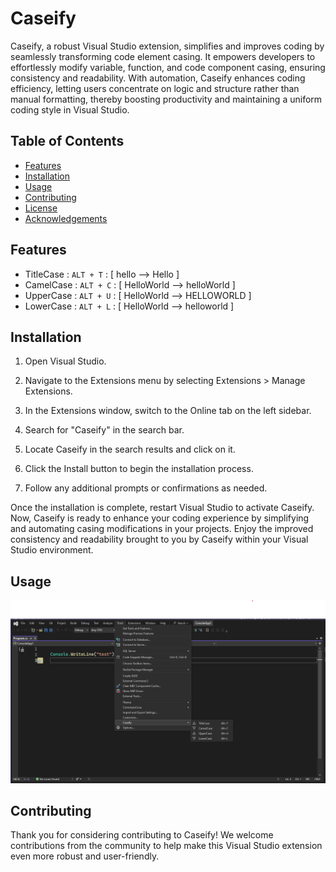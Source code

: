 # Caseify

Caseify, a robust Visual Studio extension, simplifies and improves coding by seamlessly transforming code element casing. It empowers developers to effortlessly modify variable, function, and code component casing, ensuring consistency and readability. With automation, Caseify enhances coding efficiency, letting users concentrate on logic and structure rather than manual formatting, thereby boosting productivity and maintaining a uniform coding style in Visual Studio.
## Table of Contents

- [Features](#features)
- [Installation](#installation)
- [Usage](#usage)
- [Contributing](#contributing)
- [License](#license)
- [Acknowledgements](#acknowledgements)

## Features

- TitleCase : ``` ALT + T ``` :  [ hello --> Hello ]
- CamelCase : ``` ALT + C ``` :  [ HelloWorld --> helloWorld ]
- UpperCase : ``` ALT + U ``` :   [ HelloWorld --> HELLOWORLD ]
- LowerCase : ``` ALT + L ``` :   [ HelloWorld --> helloworld ]


## Installation
1) Open Visual Studio.

2) Navigate to the Extensions menu by selecting Extensions > Manage Extensions.

3) In the Extensions window, switch to the Online tab on the left sidebar.

4) Search for "Caseify" in the search bar.

5) Locate Caseify in the search results and click on it.

6) Click the Install button to begin the installation process.

7) Follow any additional prompts or confirmations as needed.

Once the installation is complete, restart Visual Studio to activate Caseify.
Now, Caseify is ready to enhance your coding experience by simplifying and automating casing modifications in your projects. Enjoy the improved consistency and readability brought to you by Caseify within your Visual Studio environment.

## Usage
<img src="./Resources/Usage.png"/>

## Contributing
Thank you for considering contributing to Caseify! We welcome contributions from the community to help make this Visual Studio extension even more robust and user-friendly.